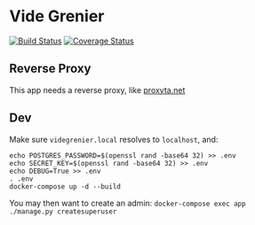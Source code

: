 # Vide Grenier
[![Build Status](https://travis-ci.org/caracole-io/videgrenier.svg?branch=master)](https://travis-ci.org/caracole-io/videgrenier)
[![Coverage Status](https://coveralls.io/repos/github/caracole-io/videgrenier/badge.svg?branch=master)](https://coveralls.io/github/caracole-io/videgrenier?branch=master)

## Reverse Proxy

This app needs a reverse proxy, like [proxyta.net](https://framagit.org/nim65s/proxyta.net)

## Dev

Make sure `videgrenier.local` resolves to `localhost`, and:

```
echo POSTGRES_PASSWORD=$(openssl rand -base64 32) >> .env
echo SECRET_KEY=$(openssl rand -base64 32) >> .env
echo DEBUG=True >> .env
. .env
docker-compose up -d --build
```

You may then want to create an admin: `docker-compose exec app ./manage.py createsuperuser`

